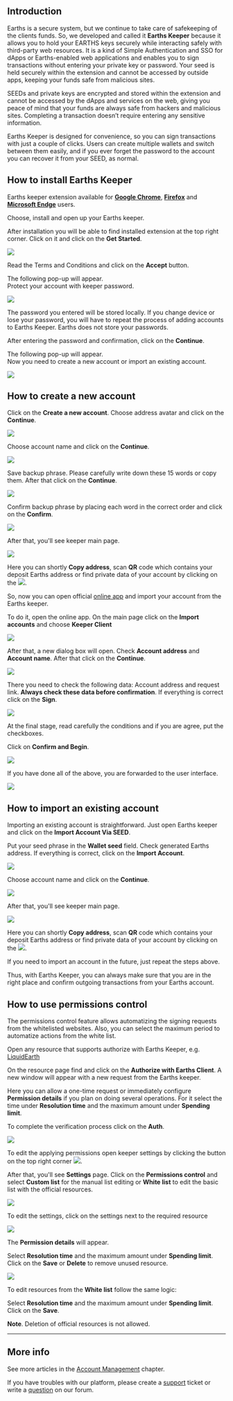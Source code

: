 ## Introduction

Earths is a secure system, but we continue to take care of safekeeping of the clients funds. So, we developed and called it **Earths Keeper** because it allows you to hold your EARTHS keys securely while interacting safely with third-party web resources. It is a kind of Simple Authentication and SSO for dApps or Earths-enabled web applications and enables you to sign transactions without entering your private key or password. Your seed is held securely within the extension and cannot be accessed by outside apps, keeping your funds safe from malicious sites.

SEEDs and private keys are encrypted and stored within the extension and cannot be accessed by the dApps and services on the web, giving you peace of mind that your funds are always safe from hackers and malicious sites. Completing a transaction doesn’t require entering any sensitive information.

Earths Keeper is designed for convenience, so you can sign transactions with just a couple of clicks. Users can create multiple wallets and switch between them easily, and if you ever forget the password to the account you can recover it from your SEED, as normal.

## How to install Earths Keeper

Earths keeper extension available for [**Google Chrome**](https://chrome.google.com/webstore/detail/earths-keeper/lpilbniiabackdjcionkobglmddfbcjo?hl=en), [**Firefox**](https://addons.mozilla.org/en-US/firefox/addon/earths-keeper/) and [**Microsoft Endge**](https://www.microsoft.com/en-us/p/earths-keeper/9npz1hrq32nt?activetab=pivot:overviewtab) users.

Choose, install and open up your Earths keeper.

After installation you will be able to find installed extension at the top right corner. Click on it and click on the **Get Started**.

![](/_assets/earths_keeper_01.png)

Read the Terms and Conditions and click on the **Accept** button.

The following pop-up will appear.  
Protect your account with keeper password.

![](/_assets/earths_keeper_02.png)

The password you entered will be stored locally. If you change device or lose your password, you will have to repeat the process of adding accounts to Earths Keeper. Earths does not store your passwords.

After entering the password and confirmation, click on the **Continue**.

The following pop-up will appear.  
Now you need to create a new account or import an existing account.

![](/_assets/earths_keeper_03.png)

## How to create a new account

Click on the **Create a new account**. Choose address avatar and click on the **Continue**.

![](/_assets/earths_keeper_04.png)

Choose account name and click on the **Continue**.

![](/_assets/earths_keeper_05.png)

Save backup phrase. Please carefully write down these 15 words or copy them. After that click on the **Continue**.

![](/_assets/earths_keeper_06.png)

Confirm backup phrase by placing each word in the correct order and click on the **Confirm**.

![](/_assets/earths_keeper_07.png)

After that, you'll see keeper main page.

![](/_assets/earths_keeper_08.png)

Here you can shortly **Copy address**, scan **QR** code which contains your deposit Earths address or find private data of your account by clicking on the ![](/_assets/earths_keeper_08.1.png).

So, now you can open official [online app](https://client.earths.ga) and import your account from the Earths keeper.

To do it, open the online app. On the main page click on the **Import accounts** and choose **Keeper Client**

![](/_assets/earths_keeper_09.png)

After that, a new dialog box will open. Check **Account address** and **Account name**. After that click on the **Continue**.

![](/_assets/earths_keeper_10.png)

There you need to check the following data: Account address and request link. **Always check these data before confirmation**. If everything is correct click on the **Sign**.

![](/_assets/earths_keeper_11.png)

At the final stage, read carefully the conditions and if you are agree, put the checkboxes.

Click on **Confirm and Begin**.

![](/_assets/earths_keeper_12.png)

If you have done all of the above, you are forwarded to the user interface.

![](/_assets/earths_keeper_13.png)

## How to import an existing account

Importing an existing account is straightforward. Just open Earths keeper and click on the **Import Account Via SEED**.

Put your seed phrase in the **Wallet seed** field. Check generated Earths address. If everything is correct, click on the **Import Account**.

![](/_assets/earths_keeper_14.png)

Choose account name and click on the **Continue**.

![](/_assets/earths_keeper_05.png)

After that, you'll see keeper main page.

![](/_assets/earths_keeper_08.png)

Here you can shortly **Copy address**, scan **QR** code which contains your deposit Earths address or find private data of your account by clicking on the ![](/_assets/earths_keeper_08.1.png).

If you need to import an account in the future, just repeat the steps above.

Thus, with Earths Keeper, you can always make sure that you are in the right place and confirm outgoing transactions from your Earths account.

## How to use permissions control

The permissions control feature allows automatizing the signing requests from the whitelisted websites. Also, you can select the maximum period to automatize actions from the white list.

Open any resource that supports authorize with Earths Keeper, e.g. [LiquidEarth](https://liquidearth.io/)

On the resource page find and click on the **Authorize with Earths Client**. A new window will appear with a new request from the Earths keeper.

Here you can allow a one-time request or immediately configure **Permission details** if you plan on doing several operations. For it select the time under **Resolution time** and the maximum amount under **Spending limit**.

To complete the verification process click on the **Auth**.

![](/_assets/earths_keeper_15.png)

To edit the applying permissions open keeper settings by clicking the button on the top right corner ![](/_assets/earths_keeper_15.1.png).

After that, you'll see **Settings** page. Click on the **Permissions control** and select **Custom list** for the manual list editing or **White list** to edit the basic list with the official resources.

![](/_assets/earths_keeper_15.2.png)

To edit the settings, click on the settings next to the required resource

![](/_assets/earths_keeper_16.png)

The **Permission details** will appear.

Select **Resolution time** and the maximum amount under **Spending limit**.
Click on the **Save** or **Delete** to remove unused resource.

![](/_assets/earths_keeper_17.png)

To edit resources from the **White list** follow the same logic:

Select **Resolution time** and the maximum amount under **Spending limit**.
Click on the **Save**.

**Note**. Deletion of official resources is not allowed.

---

## More info

See more articles in the [Account Management](/earths-client/account-management.md) chapter.

If you have troubles with our platform, please create a [support](https://support.earths.ga/) ticket or write a [question](https://forum.earths.ga/) on our forum.
